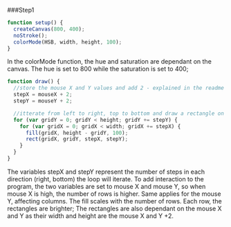 
###Step1

```js
function setup() {
  createCanvas(800, 400);
  noStroke();
  colorMode(HSB, width, height, 100);
}
```
In the colorMode function, the hue and saturation are dependant on the canvas. The hue is set to 800 while the saturation is set to 400;

```js
function draw() {
  //store the mouse X and Y values and add 2 - explained in the readme file
  stepX = mouseX + 2;
  stepY = mouseY + 2;

  //itterate from left to right, top to bottom and draw a rectangle on each step, filled with a different colour
  for (var gridY = 0; gridY < height; gridY += stepY) {
    for (var gridX = 0; gridX < width; gridX += stepX) {
      fill(gridX, height - gridY, 100);
      rect(gridX, gridY, stepX, stepY);
    }
  }
}
```
The variables stepX and stepY represent the number of steps in each direction (right, bottom) the loop will iterate.
To add interaction to the program, the two variables are set to mouse X and mouse Y, so when mouse X is high, the number of rows is higher. Same applies for the mouse Y, affecting columns.
The fill scales with the number of rows. Each row, the rectangles are brighter;
The rectangles are also dependant on the mouse X and Y as their width and height are the mouse X and Y +2.
